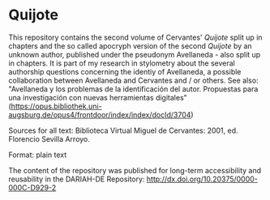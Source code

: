 # Quijote

This repository contains the second volume of Cervantes' _Quijote_ split up in chapters and the so called apocryph version of the second _Quijote_ by an unknown author, published under the pseudonym Avellaneda - also split up in chapters. It is part of my research in stylometry about the several authorship questions concerning the identiy of Avellaneda, a possible collaboration between Avellaneda and Cervantes and / or others. See also: "Avellaneda y los problemas de la identificación del autor. Propuestas para una investigación con nuevas herramientas digitales" (https://opus.bibliothek.uni-augsburg.de/opus4/frontdoor/index/index/docId/3704)

Sources for all text: Biblioteca Virtual Miguel de Cervantes: 2001, ed. Florencio Sevilla Arroyo.

Format: plain text

The content of the repository was published for long-term accessibility and reusability in the DARIAH-DE Repository: http://dx.doi.org/10.20375/0000-000C-D929-2  
